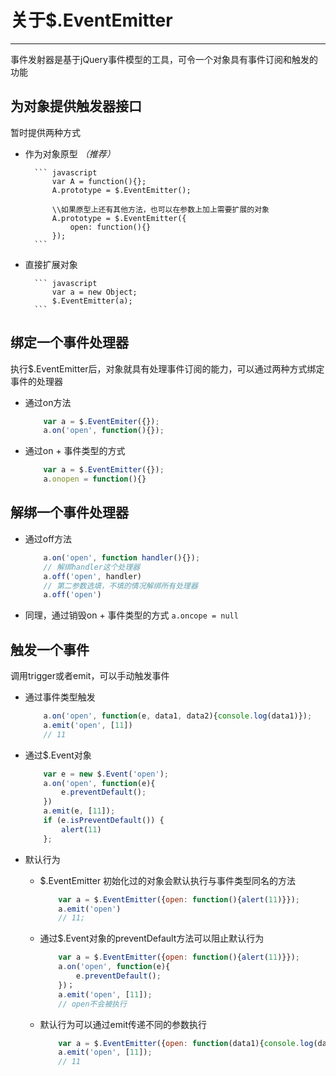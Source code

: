 # 关于$.EventEmitter 
------------------------
事件发射器是基于jQuery事件模型的工具，可令一个对象具有事件订阅和触发的功能

## 为对象提供触发器接口

暂时提供两种方式

- 作为对象原型 *（推荐）*

        ``` javascript
            var A = function(){};
            A.prototype = $.EventEmitter();

            \\如果原型上还有其他方法，也可以在参数上加上需要扩展的对象
            A.prototype = $.EventEmitter({
                open: function(){}
            });
        ```
- 直接扩展对象

        ``` javascript
            var a = new Object;
            $.EventEmitter(a);
        ```

## 绑定一个事件处理器

执行$.EventEmitter后，对象就具有处理事件订阅的能力，可以通过两种方式绑定事件的处理器

- 通过on方法

    ```javascript
        var a = $.EventEmiter({});
        a.on('open', function(){});
    ```
- 通过on + 事件类型的方式
    
    ```javascript
        var a = $.EventEmitter({});
        a.onopen = function(){}
    ```
    
## 解绑一个事件处理器

- 通过off方法
    
    ```javascript
        a.on('open', function handler(){});
        // 解绑handler这个处理器
        a.off('open', handler)
        // 第二参数选填，不填的情况解绑所有处理器
        a.off('open')
    ```

- 同理，通过销毁on + 事件类型的方式 `a.oncope = null`

## 触发一个事件

调用trigger或者emit，可以手动触发事件 

- 通过事件类型触发
    
    ```javascript
        a.on('open', function(e, data1, data2){console.log(data1)});
        a.emit('open', [11])
        // 11
    ```

- 通过$.Event对象
    
    ```javascript
        var e = new $.Event('open');
        a.on('open', function(e){
            e.preventDefault();    
        })
        a.emit(e, [11]);
        if (e.isPreventDefault()) {
            alert(11)
        };
    ```
    
- 默认行为
    - $.EventEmitter 初始化过的对象会默认执行与事件类型同名的方法
        
        ```javascript
            var a = $.EventEmitter({open: function(){alert(11)}});
            a.emit('open')
            // 11;
        ```
    
    - 通过$.Event对象的preventDefault方法可以阻止默认行为
    
        ```javascript
            var a = $.EventEmitter({open: function(){alert(11)}});
            a.on('open', function(e){
                e.preventDefault();    
            })；
            a.emit('open', [11]);
            // open不会被执行
        ```
        
    - 默认行为可以通过emit传递不同的参数执行
    
        ```javascript
            var a = $.EventEmitter({open: function(data1){console.log(data1)}});
            a.emit('open', [11]);
            // 11
        ```